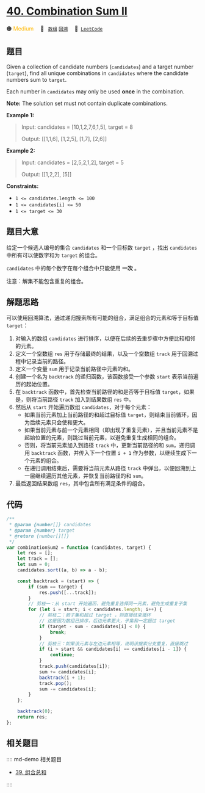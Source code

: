 # [40. Combination Sum II](https://leetcode.com/problems/combination-sum-ii/)

🟠 <font color=#ffb800>Medium</font>&emsp; 🔖&ensp; [`数组`](/leetcode/outline/tag/array.md) [`回溯`](/leetcode/outline/tag/backtracking.md)&emsp; 🔗&ensp;[`LeetCode`](https://leetcode.com/problems/combination-sum-ii/)

## 题目

Given a collection of candidate numbers (`candidates`) and a target number
(`target`), find all unique combinations in `candidates` where the candidate
numbers sum to `target`.

Each number in `candidates` may only be used **once** in the combination.

**Note:** The solution set must not contain duplicate combinations.

**Example 1:**

> Input: candidates = [10,1,2,7,6,1,5], target = 8
>
> Output: [[1,1,6], [1,2,5], [1,7], [2,6]]

**Example 2:**

> Input: candidates = [2,5,2,1,2], target = 5
>
> Output: [[1,2,2], [5]]

**Constraints:**

- `1 <= candidates.length <= 100`
- `1 <= candidates[i] <= 50`
- `1 <= target <= 30`

## 题目大意

给定一个候选人编号的集合 `candidates` 和一个目标数 `target` ，找出 `candidates` 中所有可以使数字和为 `target` 的组合。

`candidates` 中的每个数字在每个组合中只能使用 **一次** 。

注意：解集不能包含重复的组合。

## 解题思路

可以使用回溯算法，通过递归搜索所有可能的组合，满足组合的元素和等于目标值 `target`：

1. 对输入的数组 `candidates` 进行排序，以便在后续的去重步骤中方便比较相邻的元素。
2. 定义一个空数组 `res` 用于存储最终的结果，以及一个空数组 `track` 用于回溯过程中记录当前的路径。
3. 定义一个变量 `sum` 用于记录当前路径中元素的和。
4. 创建一个名为 `backtrack` 的递归函数，该函数接受一个参数 `start` 表示当前遍历的起始位置。
5. 在 `backtrack` 函数中，首先检查当前路径的和是否等于目标值 `target`，如果是，则将当前路径 `track` 加入到结果数组 `res` 中。
6. 然后从 `start` 开始遍历数组 `candidates`，对于每个元素：
   - 如果当前元素加上当前路径的和超过目标值 `target`，则结束当前循环，因为后续元素只会使和更大。
   - 如果当前元素与前一个元素相同（即出现了重复元素），并且当前元素不是起始位置的元素，则跳过当前元素，以避免重复生成相同的组合。
   - 否则，将当前元素加入到路径 `track` 中，更新当前路径的和 `sum`，递归调用 `backtrack` 函数，并传入下一个位置 `i + 1` 作为参数，以继续生成下一个元素的组合。
   - 在递归调用结束后，需要将当前元素从路径 `track` 中弹出，以便回溯到上一层继续遍历其他元素，并恢复当前路径的和 `sum`。
7. 最后返回结果数组 `res`，其中包含所有满足条件的组合。

## 代码

```javascript
/**
 * @param {number[]} candidates
 * @param {number} target
 * @return {number[][]}
 */
var combinationSum2 = function (candidates, target) {
	let res = [];
	let track = [];
	let sum = 0;
	candidates.sort((a, b) => a - b);

	const backtrack = (start) => {
		if (sum == target) {
			res.push([...track]);
		}
		// 剪枝一：从 start 开始遍历，避免重复选择同一元素，避免生成重复子集
		for (let i = start; i < candidates.length; i++) {
			// 剪枝二：若子集和超过 target ，则直接结束循环
			// 这是因为数组已排序，后边元素更大，子集和一定超过 target
			if (target - sum - candidates[i] < 0) {
				break;
			}
			// 剪枝三：如果该元素与左边元素相等，说明该搜索分支重复，直接跳过
			if (i > start && candidates[i] == candidates[i - 1]) {
				continue;
			}
			track.push(candidates[i]);
			sum += candidates[i];
			backtrack(i + 1);
			track.pop();
			sum -= candidates[i];
		}
	};

	backtrack(0);
	return res;
};
```

## 相关题目

:::: md-demo 相关题目

- [39. 组合总和](https://leetcode.com/problems/combination-sum)

::::
